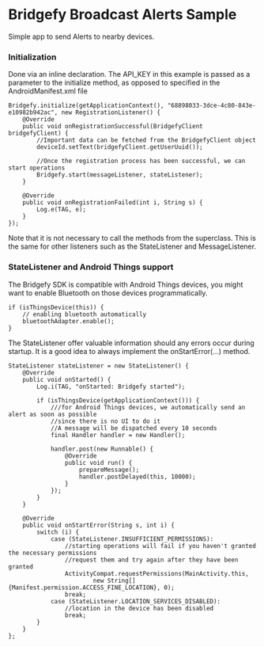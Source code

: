 # Bridgefy Broadcast Alerts Sample  

Simple app to send Alerts to nearby devices.

### Initialization

Done via an inline declaration. The API_KEY in this example is passed as a parameter to the initialize method,
as opposed to specified in the AndroidManifest.xml file 

```
Bridgefy.initialize(getApplicationContext(), "68898033-3dce-4c80-843e-e10982b942ac", new RegistrationListener() {
    @Override
    public void onRegistrationSuccessful(BridgefyClient bridgefyClient) {
        //Important data can be fetched from the BridgefyClient object
        deviceId.setText(bridgefyClient.getUserUuid());

        //Once the registration process has been successful, we can start operations
        Bridgefy.start(messageListener, stateListener);
    }
 
    @Override
    public void onRegistrationFailed(int i, String s) {
        Log.e(TAG, e);
    }
});
```

Note that it is not necessary to call the methods from the superclass. This is the same for other listeners 
such as the StateListener and MessageListener.

### StateListener and Android Things support

The Bridgefy SDK is compatible with Android Things devices, you might want to enable Bluetooth on those devices programmatically.

```
if (isThingsDevice(this)) {
    // enabling bluetooth automatically
    bluetoothAdapter.enable();
}
```

The StateListener offer valuable information should any errors occur during startup.
It is a good idea to always implement the onStartError(…) method.

```
StateListener stateListener = new StateListener() {
    @Override
    public void onStarted() {
        Log.i(TAG, "onStarted: Bridgefy started");

        if (isThingsDevice(getApplicationContext())) {
            ///for Android Things devices, we automatically send an alert as soon as possible
            //since there is no UI to do it
            //A message will be dispatched every 10 seconds
            final Handler handler = new Handler();

            handler.post(new Runnable() {
                @Override
                public void run() {
                    prepareMessage();
                    handler.postDelayed(this, 10000);
                }
            });
        }
    }
 
    @Override
    public void onStartError(String s, int i) {
        switch (i) {
            case (StateListener.INSUFFICIENT_PERMISSIONS):
                //starting operations will fail if you haven't granted the necessary permissions
                //request them and try again after they have been granted
                ActivityCompat.requestPermissions(MainActivity.this,
                        new String[]{Manifest.permission.ACCESS_FINE_LOCATION}, 0);
                break;
            case (StateListener.LOCATION_SERVICES_DISABLED):
                //location in the device has been disabled
                break;
        }
    }
};
```

